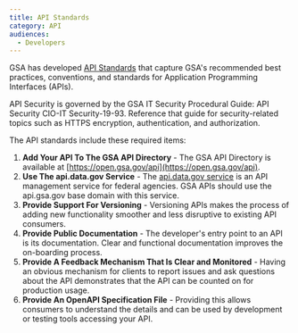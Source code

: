 ```yaml
---
title: API Standards
category: API
audiences:
  - Developers
---
```


GSA has developed [API Standards](https://github.com/GSA/api-standards) that capture GSA's recommended best practices, conventions, and standards for Application Programming Interfaces (APIs).

API Security is governed by the GSA IT Security Procedural Guide: API Security CIO-IT Security-19-93. Reference that guide for security-related topics such as HTTPS encryption, authentication, and authorization.

The API standards include these required items:

1. **Add Your API To The GSA API Directory** - The GSA API Directory is available at [https://open.gsa.gov/api](https://open.gsa.gov/api). 
2. **Use The api.data.gov Service** - The [api.data.gov service](https://api.data.gov/about/) is an API management service for federal agencies. GSA APIs should use the api.gsa.gov base domain with this service.
3. **Provide Support For Versioning** - Versioning APIs makes the process of adding new functionality smoother and less disruptive to existing API consumers.
4. **Provide Public Documentation** - The developer's entry point to an API is its documentation. Clear and functional documentation improves the on-boarding process. 
5. **Provide A Feedback Mechanism That Is Clear and Monitored** - Having an obvious mechanism for clients to report issues and ask questions about the API demonstrates that the API can be counted on for production usage. 
6. **Provide An OpenAPI Specification File** - Providing this allows consumers to understand the details and can be used by development or testing tools accessing your API.